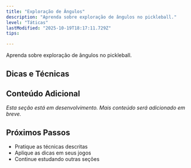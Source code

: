 ```yaml
---
title: "Exploração de Ângulos"
description: "Aprenda sobre exploração de ângulos no pickleball."
level: "Táticas"
lastModified: "2025-10-19T18:17:11.729Z"
tips:

---
```


Aprenda sobre exploração de ângulos no pickleball.

## Dicas e Técnicas

## Conteúdo Adicional

*Esta seção está em desenvolvimento. Mais conteúdo será adicionado em breve.*

## Próximos Passos

- Pratique as técnicas descritas
- Aplique as dicas em seus jogos
- Continue estudando outras seções
